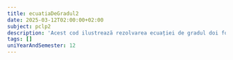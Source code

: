 ```yaml
---
title: ecuatiaDeGradul2
date: 2025-03-12T02:00:00+02:00
subject: pclp2
description: 'Acest cod ilustrează rezolvarea ecuației de gradul doi folosind formula generală. Se calculează discriminantul pentru a determina natura rădăcinilor: reale distincte, complexe conjugate sau una reală dublă.'
tags: []
uniYearAndSemester: 12
---
```



